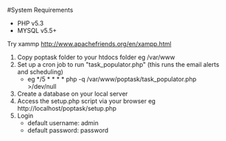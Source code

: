#System Requirements
- PHP v5.3
- MYSQL v5.5+

Try xammp http://www.apachefriends.org/en/xampp.html

1. Copy poptask folder to your htdocs folder eg /var/www
2. Set up a cron job to run "task_populator.php" (this runs the email alerts and scheduling)
   * eg */5 * * * * php -q /var/www/poptask/task_populator.php >/dev/null
3. Create a database on your local server
4. Access the setup.php script via your browser eg http://localhost/poptask/setup.php
5. Login 
   * default username: admin 
   * default password: password
